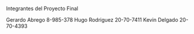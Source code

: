 Integrantes del Proyecto Final

Gerardo Abrego 8-985-378
Hugo Rodriguez 20-70-7411
Kevin Delgado  20-70-4393
